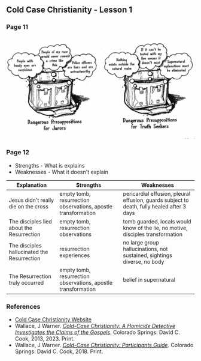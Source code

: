 ## Cold Case Christianity - Lesson 1

### Page 11

![Claims](images/claims.png)

### Page 12

* Strengths - What is explains
* Weaknesses - What it doesn't explain


| Explanation                                 | Strengths                                                     | Weaknesses                                                                                 |
|---------------------------------------------|---------------------------------------------------------------|--------------------------------------------------------------------------------------------|
| Jesus didn't really die on the cross        | empty tomb, resurrection observations, apostle transformation | pericardial effusion, pleural effusion, guards subject to death, fully healed after 3 days |
| The disciples lied about the Resurrection   | empty tomb, resurrection observations                         | tomb guarded, locals would know of the lie, no motive, disciples transformation            |
| The disciples hallucinated the Resurrection | resurrection experiences                                      | no large group hallucinations, not sustained, sightings diverse, no body                   |
| The Resurrection truly occurred             | empty tomb, resurrection observations, apostle transformation | belief in supernatural                                                                     |


### References

- [Cold Case Christianity Website](http://www.coldcasechristianity.com/)
- Wallace, J Warner. [*Cold-Case Christianity: A Homicide Detective Investigates the Claims of the Gospels*](https://www.amazon.com/Cold-Case-Christianity-Updated-Expanded-Investigates/dp/0830785302/ref=sr_1_1?crid=2BNS25EFI1OP5&dib=eyJ2IjoiMSJ9.4BYw5fChhn4B2MedCvplrCe-BQIq7P-i3_KCbZczEAdAdG7Qu1xfMeXUncQAchXu-2OZ3oShefX6dbNOtYi3w_bxu9_8-Coi6r8oJuci46XD33MyyciX__jWJa8gSfM5mIYVawOlhGlhcEq6Sa51e3iA8aFulEeeLX9_V2u-jeN21EfvbOrjIdBTNIrnWasTy41IzSv1ZZZ48dBwAHOCqg7FdCwW6UJs8FaiSB18hSM.YLCgOhNusANiUvOvjk44Wl4UVYmm0-qoz48Bm4B7_AI&dib_tag=se&keywords=cold+case+christianity+by+j.+warner+wallace&qid=1710001778&sprefix=cold+case%2Caps%2C153&sr=8-1). Colorado Springs: David C. Cook, 2013, 2023. Print.
- Wallace, J Warner. [*Cold-Case Christianity: Participants Guide*](https://www.amazon.com/Cold-Case-Christianity-Participants-Guide-Investigates/dp/1434711447/ref=sr_1_1?crid=3HB645MLNR0YQ&dib=eyJ2IjoiMSJ9.KTKwMGEYI2Xn3jaAVEcA-3S4cIhg2Xogfb8LxYvLIevt_oWkap_Fa1LMDa7HMcIXKmh3Ihps-ELatIPFnNHXq8nV2x0JRmbm95lQb8RqZVGRAln8iW1uMaNHp7QxkIpH.4UHIGIkyAVEqLI_bcr5en1odYIZaImrukDTMZHdSauY&dib_tag=se&keywords=cold+case+christianity+by+j.+warner+wallace+participant+guide&qid=1710001944&sprefix=cold+case+christianity+by+j.+warner+wallace%2Caps%2C573&sr=8-1). Colorado Springs: David C. Cook, 2018. Print.